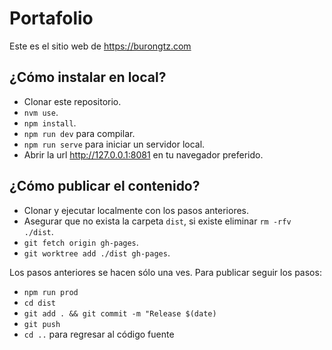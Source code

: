 # Portafolio

Este es el sitio web de https://burongtz.com

## ¿Cómo instalar en local?

* Clonar este repositorio.
* `nvm use`.
* `npm install`.
* `npm run dev` para compilar.
* `npm run serve` para iniciar un servidor local.
* Abrir la url http://127.0.0.1:8081 en tu navegador preferido.

## ¿Cómo publicar el contenido?

* Clonar y ejecutar localmente con los pasos anteriores.
* Asegurar que no exista la carpeta `dist`, si existe eliminar `rm -rfv ./dist`.
* `git fetch origin gh-pages`.
* `git worktree add ./dist gh-pages`.

Los pasos anteriores se hacen sólo una ves. Para publicar seguir los pasos:

* `npm run prod`
* `cd dist`
* `git add . && git commit -m "Release $(date)`
* `git push`
* `cd ..` para regresar al código fuente

